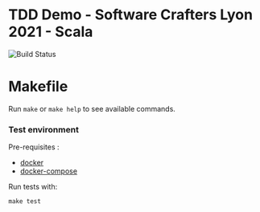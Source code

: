 # TDD Demo - Software Crafters Lyon 2021 - Scala

![Build Status](https://github.com/JMLamodiere/tdd-demo-swcraftlyon-scala/actions/workflows/ci.yml/badge.svg?branch=main)

# Makefile

Run `make` or `make help` to see available commands.

### Test environment

Pre-requisites :

- [docker](https://www.docker.com/)
- [docker-compose](https://docs.docker.com/compose/)

Run tests with:

    make test

